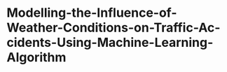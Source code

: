 # Modelling-the-Influence-of-Weather-Conditions-on-Traffic-Ac-cidents-Using-Machine-Learning-Algorithm
